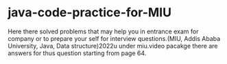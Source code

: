 # java-code-practice-for-MIU
Here there solved problems that may help you in entrance exam for company or to prepare your self for interview questions.(MIU, Addis Ababa University, Java, Data structure)2022u
under miu.video pacakge there are answers for thus question starting from page 64.
